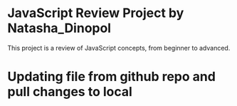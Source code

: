 # JavaScript Review Project by Natasha_Dinopol
This project is a review of JavaScript concepts, from beginner to advanced.

# Updating file from github repo and pull changes to local
